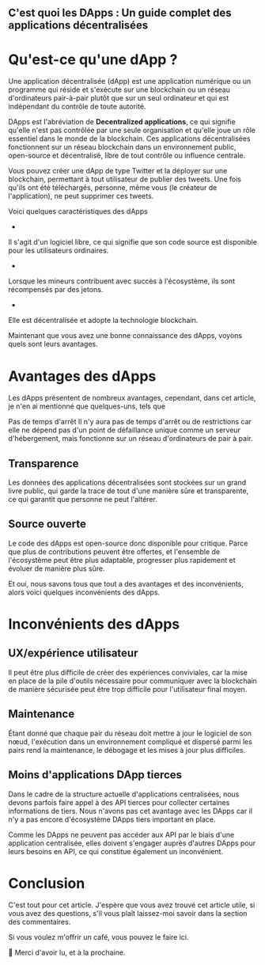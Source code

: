 ## C'est quoi les DApps : Un guide complet des applications décentralisées

# Qu'est-ce qu'une dApp ?

Une application décentralisée (dApp) est une application numérique ou un programme qui réside et s'exécute sur une blockchain ou un réseau d'ordinateurs pair-à-pair plutôt que sur un seul ordinateur et qui est indépendant du contrôle de toute autorité.

DApps est l'abréviation de **Decentralized applications**, ce qui signifie qu'elle n'est pas contrôlée par une seule organisation et qu'elle joue un rôle essentiel dans le monde de la blockchain. Ces applications décentralisées fonctionnent sur un réseau blockchain dans un environnement public, open-source et décentralisé, libre de tout contrôle ou influence centrale.



> 
Vous pouvez créer une dApp de type Twitter et la déployer sur une blockchain, permettant à tout utilisateur de publier des tweets. Une fois qu'ils ont été téléchargés, personne, même vous (le créateur de l'application), ne peut supprimer ces tweets.



Voici quelques caractéristiques des dApps


- 
Il s'agit d'un logiciel libre, ce qui signifie que son code source est disponible pour les utilisateurs ordinaires.

- 
Lorsque les mineurs contribuent avec succès à l'écosystème, ils sont récompensés par des jetons.

- 
Elle est décentralisée et adopte la technologie blockchain.

Maintenant que vous avez une bonne connaissance des dApps, voyons quels sont leurs avantages.

# Avantages des dApps

Les dApps présentent de nombreux avantages, cependant, dans cet article, je n'en ai mentionné que quelques-uns, tels que

Pas de temps d'arrêt
Il n'y aura pas de temps d'arrêt ou de restrictions car elle ne dépend pas d'un point de défaillance unique comme un serveur d'hébergement, mais fonctionne sur un réseau d'ordinateurs de pair à pair.

## Transparence

Les données des applications décentralisées sont stockées sur un grand livre public, qui garde la trace de tout d'une manière sûre et transparente, ce qui garantit que personne ne peut l'altérer.

## Source ouverte

Le code des dApps est open-source donc disponible pour critique. Parce que plus de contributions peuvent être offertes, et l'ensemble de l'écosystème peut être plus adaptable, progresser plus rapidement et évoluer de manière plus sûre.

Et oui, nous savons tous que tout a des avantages et des inconvénients, alors voici quelques inconvénients des dApps.

# Inconvénients des dApps

## UX/expérience utilisateur

Il peut être plus difficile de créer des expériences conviviales, car la mise en place de la pile d'outils nécessaire pour communiquer avec la blockchain de manière sécurisée peut être trop difficile pour l'utilisateur final moyen.

## Maintenance

Étant donné que chaque pair du réseau doit mettre à jour le logiciel de son nœud, l'exécution dans un environnement compliqué et dispersé parmi les pairs rend la maintenance, le débogage et les mises à jour plus difficiles.

## Moins d'applications DApp tierces

Dans le cadre de la structure actuelle d'applications centralisées, nous devons parfois faire appel à des API tierces pour collecter certaines informations de tiers. Nous n'avons pas cet avantage avec les DApps car il n'y a pas encore d'écosystème DApps tiers important en place.

Comme les DApps ne peuvent pas accéder aux API par le biais d'une application centralisée, elles doivent s'engager auprès d'autres DApps pour leurs besoins en API, ce qui constitue également un inconvénient.

# Conclusion

C'est tout pour cet article. J'espère que vous avez trouvé cet article utile, si vous avez des questions, s'il vous plaît laissez-moi savoir dans la section des commentaires.

Si vous voulez m'offrir un café, vous pouvez le faire ici.

👋 Merci d'avoir lu, et à la prochaine.
